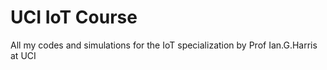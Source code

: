 # UCI IoT Course
All my codes and simulations for the IoT specialization by Prof Ian.G.Harris at UCI
